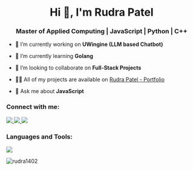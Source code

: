 <h1 align="center">Hi 👋, I'm Rudra Patel</h1>
<h3 align="center">Master of Applied Computing | JavaScript | Python | C++</h3>

- 🔭 I’m currently working on **UWingine (LLM based Chatbot)**

- 🌱 I’m currently learning **Golang**

- 👯 I’m looking to collaborate on **Full-Stack Projects**

- 👨‍💻 All of my projects are available on [Rudra Patel - Portfolio](https://rudrapatel14.netlify.app)

- 💬 Ask me about **JavaScript**

<h3 align="left">Connect with me:</h3>
<p align="left">
<a href="https://www.linkedin.com/in/rudra14/" target="blank">
  <img src="https://skillicons.dev/icons?i=linkedin&theme=light" />
</a>
<a href="https://twitter.com/rp14ok" target="blank">
  <img src="https://skillicons.dev/icons?i=twitter&theme=light" />
</a>
<a href="https://instagram.com/rudra.patel.14" target="blank">
  <img src="https://skillicons.dev/icons?i=instagram&theme=light" />
</a>
</p>

<h3 align="left">Languages and Tools:</h3>
<p align="left"> 
<img src="https://skillicons.dev/icons?i=js,python,react,aws,nodejs,django,docker,css,express,firebase,c,cpp,flask,git,mongodb,mysql,nextjs,netlify,npm,bash,postman,tailwind,ts,vercel,vscode&theme=light" />
</p>

<p><img align="center" src="https://github-readme-stats.vercel.app/api/top-langs?username=rudra1402&show_icons=true&locale=en&layout=compact" alt="rudra1402" /></p>

